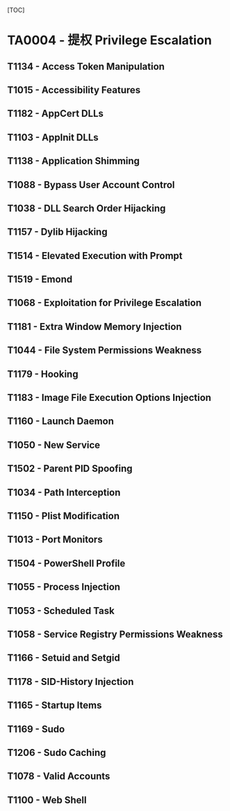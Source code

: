 [TOC]

# TA0004 - 提权 Privilege Escalation

## T1134 - Access Token Manipulation

## T1015 - Accessibility Features


## T1182 - AppCert DLLs


## T1103 - AppInit DLLs


## T1138 - Application Shimming


## T1088 - Bypass User Account Control


## T1038 - DLL Search Order Hijacking


## T1157 - Dylib Hijacking


## T1514 - Elevated Execution with Prompt


## T1519 - Emond


## T1068 - Exploitation for Privilege Escalation


## T1181 - Extra Window Memory Injection


## T1044 - File System Permissions Weakness


## T1179 - Hooking


## T1183 - Image File Execution Options Injection


## T1160 - Launch Daemon


## T1050 - New Service


## T1502 - Parent PID Spoofing


## T1034 - Path Interception


## T1150 - Plist Modification


## T1013 - Port Monitors


## T1504 - PowerShell Profile


## T1055 - Process Injection


## T1053 - Scheduled Task


## T1058 - Service Registry Permissions Weakness


## T1166 - Setuid and Setgid


## T1178 - SID-History Injection


## T1165 - Startup Items


## T1169 - Sudo


## T1206 - Sudo Caching


## T1078 - Valid Accounts

## T1100 - Web Shell
